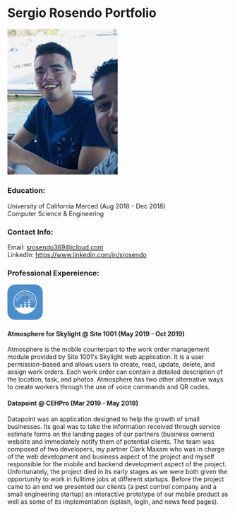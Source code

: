 # Sergio Rosendo Portfolio

<img src="/Assets/Dev.JPG" width="250">

### Education:
University of California Merced (Aug 2018 - Dec 2018)</br>
Computer Science & Engineering</br>

### Contact Info:
Email: srosendo369@icloud.com</br>
LinkedIn: https://www.linkedin.com/in/srosendo</br>

### Professional Expereience:
<img src="/Assets/Atmosphere.png" width="80"> 

#### Atmosphere for Skylight @ Site 1001 (May 2019 - Oct 2019)
Atmosphere is the mobile counterpart to the work order management module provided by Site 1001's  Skylight web application. 
It is a user permission-based and allows users to create, read, update, delete, and assign work orders.
Each work order can contain a detailed description of the location, task, and photos.
Atmosphere has two other alternative ways to create workers through the use of voice commands and QR codes.

#### Datapoint @ CEHPro (Mar 2019 - May 2019)
Datapoint was an application designed to help the growth of small businesses.
Its goal was to take the information received through service estimate forms on the landing pages of our partners (business owners) website and immediately notify them of potential clients.
The team was composed of two developers, my partner Clark Maxam who was in charge of the web development and business aspect of the project and myself responsible for the mobile and backend development aspect of the project.  Unfortunately, the project died in its early stages as we were both given the opportunity to work in fulltime jobs at different startups. Before the project came to an end we presented our clients (a pest control company and a small engineering startup) an interactive prototype of our mobile product as well as some of its implementation (splash, login, and news feed pages). 

